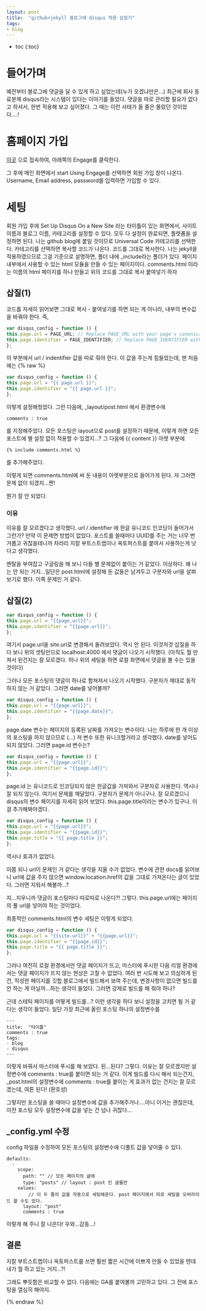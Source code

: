 ```yaml
---
layout: post
title:  "github+jekyll 블로그에 disqus 적용 삽질기"
tags:
- blog
---
```


* toc
{:toc}

# 들어가며
예전부터 블로그에 댓글을 달 수 있게 하고 싶었는데(누가 오겠냐만은...) 최근에 회사 동료분께 disqus라는 시스템이 있다는 이야기를 들었다. 댓글을 따로 관리할 필요가 없다고 하셔서, 한번 적용해 보고 싶어졌다. 그 때는 이런 사태가 올 줄은 몰랐던 것이었다....!

# 홈페이지 가입
[이곳](https://publishers.disqus.com/) 으로 접속하여, 아래쪽의 Engage를 클릭한다.

그 후에 메인 화면에서 start Using Engage를 선택하면 회원 가입 창이 나온다.
Username, Email address, password를 입력하면 가입할 수 있다.

# 세팅 
회원 가입 후에 Set Up Disqus On a New Site 라는 타이틀이 있는 화면에서, 사이트 이름과 블로그 이름, 카테고리를 설정할 수 있다. 모두 다 설정이 완료되면, 플렛폼을 설정하면 된다. 나는 github blog에 붙일 것이므로 Universal Code 카테고리를 선택한다.
카테고리를 선택하면 복사할 코드가 나온다. 코드를 그대로 복사한다. 나는 jekyll을 적용하였으므로 그걸 기준으로 설명하면, 폴더 내에  _include라는 폴더가 있다. 페이지 내부에서 사용할 수 있는 html 모듈을 만들 수 있는 페이지이다. comments.html 이라는 이름의 html 페이지를 하나 만들고 위의 코드를 그대로 복사 붙여넣기 하자

## 삽질(1)
코드를 자세히 읽어보면 그대로 복사 - 붙여넣기를 하면 되는 게 아니라, 내부의 변수값을 바꿔야 한다. 즉,

~~~javascript
var disqus_config = function () {
this.page.url = PAGE_URL; // Replace PAGE_URL with your page's canonical URL variable
this.page.identifier = PAGE_IDENTIFIER; // Replace PAGE_IDENTIFIER with your page's unique identifier variable
};
~~~

이 부분에서 url / indentifier 값을 따로 줘야 한다. 이 값을 주는게 힘들었는데, 맨 처음에는
{% raw %}

~~~javascript
var disqus_config = function () {
this.page.url = "{{ page.url }}"; 
this.page.identifier = "{{ page.url }}";
};
~~~

이렇게 설정해줬었다. 그런 다음에, _layout/post.html 에서 환경변수에 

~~~
comments : true
~~~

를 지정해주었다. 모든 포스팅은 layout으로 post를 설정하기 때문에, 이렇게 하면 모든 포스트에 별 설정 없이 적용할 수 있겠지...?
그 다음에  {{ content }} 아랫 부분에 

~~~
{% include comments.html %}
~~~
를 추가해주었다.

이렇게 되면 comments.html에 써 둔 내용이 아랫부분으로 들어가게 된다.
자 그러면 문제 없이 되겠지...짠!

뭔가 잘 안 되었다.

### 이유
이유를 잘 모르겠다고 생각했다. url / identifier 에 한글 유니코드 인코딩이 들어가서 그런가? 만약 이 문제면 방법이 없었다. 포스트를 쓸때마다 UUID를 주는 거는 너무 번거롭고 귀찮을테니까 차라리 지칼 부트스트랩이나 옥토퍼스트를 붙여서 사용하는게 낫다고 생각했다.

멘탈을 부여잡고 구글링을 해 보니 다들 별 문제없이 붙이는 거 같았다. 이상하다. 왜 나는 안 되는 거지...일단은 post.html에 설정해 둔 값들은 남겨두고 구분자와 url을 살펴보기로 했다. 이쪽 문제인 거 같다.

## 삽질(2)
~~~javascript
var disqus_config = function () {
this.page.url = "{{page.url}}"; 
this.page.identifier = "{{page.url}}";
};
~~~

여기서 page.url을 site.url로 변경해서 돌려보았다. 역시 안 된다. 이것저것 삽질을 하다 보니 위의 셋팅만으로 localhost:4000 에서 댓글이 나오기 시작했다. (아직도 뭘 만져서 된건지는 잘 모르겠다. 허나 위의 세팅을 하면 로컬 화면에서 댓글을 볼 수는 있을 것이다)

그러나 모든 포스팅의 댓글이 하나로 합쳐져서 나오기 시작했다. 구분자가 제대로 동작하지 않는 거 같았다. 그러면 date를 넣어볼까?

~~~javascript
var disqus_config = function () {
this.page.url = "{{page.url}}"; 
this.page.identifier = "{{page.date}}";
};
~~~

page.date 변수는 페이지의 등록된 날짜를 가져오는 변수이다. 나는 하루에 한 개 이상의 포스팅을 하지 않으므로 (...) 저 변수 또한 유니크할거라고 생각했다. date를 넣어도 되지 않았다. 그러면 page.id 변수는?

~~~javascript
var disqus_config = function () {
this.page.url = "{{page.url}}"; 
this.page.identifier = "{{page.id}}";
};
~~~

page.id 는 유니코드로 인코딩되지 않은 한글값을 가져와서 구분자로 사용한다. 역시나 잘 되지 않는다. 여기서 문제를 깨달았다. 구분자가 문제가 아니구나.
잘 모르겠으니 disqus의 변수 페이지를 자세히 읽어 보았다. this.page.title이라는 변수가 있구나. 이걸 추가해봐야겠다. 

~~~javascript
var disqus_config = function () {
this.page.url = "{{page.url}}"; 
this.page.identifier = "{{page.id}}";
this.page.title = "{{ page.title }}";
};
~~~

역시나 효과가 없었다.

이쯤 되니 url이 문제인 거 같다는 생각을 지울 수가 없었다. 변수에 관한 docs를 읽어보니 url에 값을 주지 않으면 window.location.href의 값을 그대로 가져온다는 글이 있었다. 그러면 지워서 해볼까...?

지...지우니까 댓글이 포스팅마다 따로따로 나온다?! 그렇다. this.page.url에는 페이지의 풀 url을 넣어야 하는 것이었다.

최종적인 comments.html의 변수 세팅은 이렇게 되었다.

~~~javascript
var disqus_config = function () {
this.page.url = "{{site.url}}" + "{{page.url}}";
this.page.identifier = "{{page.id}}";
this.page.title = "{{ page.title }}";
};
~~~

그러나 여전히 로컬 환경에서만 댓글 페이지가 뜨고, 마스터에 푸시한 다음 리얼 환경에서는 댓글 페이지가 뜨지 않는 현상은 고칠 수 없었다. 여러 번 시도해 보고 의심하게 된 건, 작성한 페이지를 깃헙 블로그에서 빌드해서 보여 주는데, 변경사항이 없으면 빌드를 안 하는 게 아닐까...하는 생각이 들었다. 그러면 강제로 빌드를 해 줘야 하나?

근데 스테틱 페이지를 어떻게 빌드를...? 이런 생각을 하다 보니 설정을 고치면 될 거 같다는 생각이 들었다. 일단 가장 최근에 올린 포스팅 하나의 설정변수를

~~~
---
title:  "타이틀"
comments : true
tags:
- blog
- disqus
---
~~~

이렇게 바꿔서 마스터에 푸시를 해 보았다. 된...된다? 그렇다. 이유는 잘 모르겠지만 설정변수에 comments : true를 붙이면 되는 거 같다. 이게 빌드를 다시 해서 되는건지, _post.html의 설정변수에 comments : true를 붙이는 게 효과가 없는 건지는 잘 모르겠는데, 여튼 된다! (환호성)

그렇지만 포스팅을 쓸 때마다 설정변수에 값을 추가해주거나....아니 이거는 괜찮은데, 이전 포스팅 모두 설정변수에 값을 넣는 건 넘나 귀찮다...

## _config.yml 수정
config 파일을 수정하여 모든 포스팅의 설정변수에 디폴트 값을 넣어줄 수 있다.

~~~
defaults:
  -
    scope:
      path: "" // 모든 페이지의 글에
      type: "posts" // layout : post 인 글들만
    values:
    	// 이 두 줄의 값을 자동으로 세팅해준다. post 페이지에서 따로 세팅을 오버라이드 할 수도 있다.
      layout: "post" 
      comments : true
~~~

이렇게 해 주니 잘 나온다! 우와...감동...! 

## 결론
지칼 부트스트랩이나 옥토퍼스트를 쓰면 훨씬 짧은 시간에 이쁘게 만들 수 있었을 텐데 내가 뭘 하고 있는 거지...?!

그래도 뿌듯함은 비교할 수 없다. 다음에는 GA를 붙여볼까 고민하고 있다. 그 전에 포스팅을 열심히 해야지.

{% endraw %}

